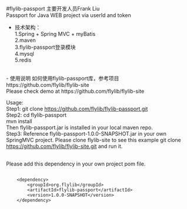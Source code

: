 #flylib-passport
主要开发人员Frank Liu <br/>
Passport for Java WEB project via userId and token

- 技术架构： <br/>
1.Spring + Spring MVC + myBatis <br/>
2.maven <br/>
3.flylib-passport登录模块 <br/>
4.mysql <br/>
5.redis <br/>
<br/>
- 使用说明
如何使用flylib-passport库，参考项目https://github.com/flylib/flylib-site  <br/>
Please check demo at https://github.com/flylib/flylib-site <br/>

Usage: <br/>
Step1: git clone https://github.com/flylib/flylib-passport.git   <br/>
Step2: cd flylib-passport   <br/>
   mvn install    <br/>
Then flylib-passport.jar is installed in your local maven repo.  <br/>
Step3: Reference flylib-passport-1.0.0-SNAPSHOT.jar in your own SpringMVC project. Please clone flylib-site to see this example
git clone https://github.com/flylib/flylib-site.git    and run it. <br/>
<br/>

Please add this dependency in your own project pom file.
<pre><code>
	&lt;dependency&gt;
		&lt;groupId>org.flylib&lt;/groupId&gt;
		&lt;artifactId>flylib-passport&lt;/artifactId&gt;
		&lt;version>1.0.0-SNAPSHOT&lt;/version&gt;
	&lt;/dependency&gt;
</pre></code>
<br/>

